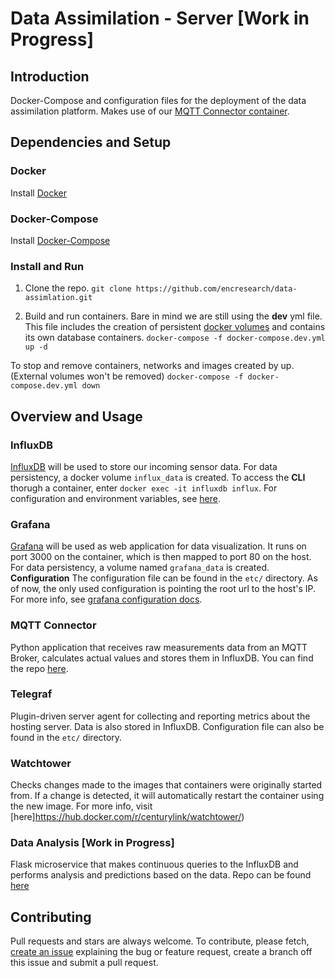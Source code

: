 # Data Assimilation - Server [Work in Progress]

## Introduction
Docker-Compose and configuration files for the deployment of the data assimilation platform. Makes use of our [MQTT Connector container](https://github.com/encresearch/mqtt-connector).

## Dependencies and Setup
### Docker
Install [Docker](https://docs.docker.com/install/) 
### Docker-Compose
Install [Docker-Compose](https://docs.docker.com/compose/install/)
### Install and Run
1. Clone the repo.
```git clone https://github.com/encresearch/data-assimlation.git```

2. Build and run containers. Bare in mind we are still using the **dev** yml file. This file includes the creation of persistent [docker volumes](https://docs.docker.com/storage/volumes/) and contains its own database containers.
```docker-compose -f docker-compose.dev.yml up -d```

To stop and remove containers, networks and images created by up. (External volumes won't be removed)
```docker-compose -f docker-compose.dev.yml down```

## Overview and Usage

### InfluxDB
[InfluxDB](https://www.influxdata.com/) will be used to store our incoming sensor data. For data persistency, a docker volume ```influx_data``` is created. To access the **CLI** thorugh a container, enter ```docker exec -it influxdb influx```. For configuration and environment variables, see [here](https://hub.docker.com/_/influxdb/).
### Grafana
[Grafana](https://grafana.com/) will be used as web application for data visualization. It runs on port 3000 on the container, which is then mapped to port 80 on the host. For data persistency, a volume named ```grafana_data``` is created.
**Configuration**
The configuration file can be found in the ```etc/``` directory. As of now, the only used configuration is pointing the root url to the host's IP. For more info, see [grafana configuration docs](http://docs.grafana.org/installation/configuration/).
### MQTT Connector
Python application that receives raw measurements data from an MQTT Broker, calculates actual values and stores them in InfluxDB. You can find the repo [here](https://github.com/encresearch/mqtt-connector).
### Telegraf
Plugin-driven server agent for collecting and reporting metrics about the hosting server. Data is also stored in InfluxDB. Configuration file can also be found in the ```etc/``` directory.
### Watchtower
Checks changes made to the images that containers were originally started from. If a change is detected, it will automatically restart the container using the new image. For more info, visit [here]https://hub.docker.com/r/centurylink/watchtower/)
### Data Analysis [Work in Progress]
Flask microservice that makes continuous queries to the InfluxDB and performs analysis and predictions based on the data. Repo can be found [here](https://github.com/encresearch/data-analysis)

## Contributing
Pull requests and stars are always welcome. To contribute, please fetch, [create an issue](https://github.com/encresearch/data-assimilation/issues) explaining the bug or feature request, create a branch off this issue and submit a pull request.
